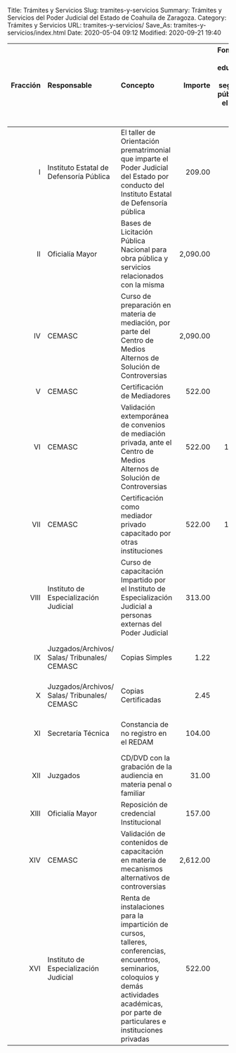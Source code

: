 Title: Trámites y Servicios
Slug: tramites-y-servicios
Summary: Trámites y Servicios del Poder Judicial del Estado de Coahuila de Zaragoza.
Category: Trámites y Servicios
URL: tramites-y-servicios/
Save_As: tramites-y-servicios/index.html
Date: 2020-05-04 09:12
Modified: 2020-09-21 19:40


| **Fracción** | **Responsable**                               | **Concepto**                                                 | **Importe** | **Fomento a la  educación y de la seguridad pública en el estado 22.5%** 2020 | **Total a pagar** | **Tiempo máximo de  entrega**                        | **Enlace**                                                   |
| -----------: | :-------------------------------------------- | :----------------------------------------------------------- | ----------: | -----------------------------------------------------------: | ----------------: | :--------------------------------------------------- | :----------------------------------------------------------- |
|            I | Instituto  Estatal de Defensoría Pública      | El taller de  Orientación prematrimonial que imparte el Poder Judicial del Estado por  conducto del Instituto Estatal de Defensoría pública |      209.00 |                                                        47.03 |            256.03 | N/A                                                  | [Ver Infografía](1-top.png)                                  |
|           II | Oficialía Mayor                               | Bases de  Licitación Pública Nacional para obra pública y servicios relacionados con la  misma |    2,090.00 |                                                       470.25 |          2,560.25 | N/A                                                  | [Ver Infografía](2-licitaciones-p.png)                       |
|           IV | CEMASC                                        | Curso de  preparación en materia de mediación, por parte del Centro de Medios Alternos  de Solución de Controversias |    2,090.00 |                                                       470.25 |          2,560.25 | Dependiendo de  la Institución que solicita el curso | [Ver Infografía](4-curso-de-preparacion-en-materia-de-mediacion.png) |
|            V | CEMASC                                        | Certificación  de Mediadores                                 |      522.00 |                                                       117.45 |            639.45 | 45-60 días  hábiles                                  | [Ver Infografía](5-certificacion-de-mediadores.jpg)          |
|           VI | CEMASC                                        | Validación  extemporánea de convenios de mediación privada, ante el Centro de Medios  Alternos de Solución de Controversias |      522.00 |                                                      117.450 |            639.45 | N/A                                                  | [Ver Infografía](6-validacion-extemporanea.png)              |
|          VII | CEMASC                                        | Certificación  como mediador privado capacitado por otras instituciones |      522.00 |                                                      117.450 |            639.45 | 45-60 días  hábiles                                  |                                                              |
|         VIII | Instituto de  Especialización Judicial        | Curso de  capacitación Impartido por el Instituto de Especialización Judicial a  personas externas del Poder Judicial |      313.00 |                                                        70.43 |            383.43 | N/A                                                  | [Ver Infografía](8-Curso-de-capacitacion.png)                |
|           IX | Juzgados/Archivos/  Salas/ Tribunales/ CEMASC | Copias Simples                                               |        1.22 |                                                         0.28 |              1.50 | Inmediato / Dos  días por carga de trabajo           | [Ver Infografía](9-10-Copia-simple-Certificada.png)          |
|            X | Juzgados/Archivos/  Salas/ Tribunales/ CEMASC | Copias  Certificadas                                         |        2.45 |                                                         0.55 |              3.00 | Inmediato / Dos  días por carga de trabajo           | [Ver Infografía](9-10-Copia-simple-Certificada.png)          |
|           XI | Secretaría  Técnica                           | Constancia de  no registro en el REDAM                       |      104.00 |                                                        23.40 |            127.40 | Inmediato / Dos  días por carga de trabajo           | [Ver Infografía](11-secretaria-tecnica.png)                  |
|          XII | Juzgados                                      | CD/DVD con la  grabación de la audiencia en materia penal o familiar |       31.00 |                                                         6.98 |             37.98 | Inmediato                                            |                                                              |
|         XIII | Oficialía Mayor                               | Reposición de  credencial Institucional                      |      157.00 |                                                        35.33 |            192.33 |                                                      | [Ver Infografía](13-reposicion-de-credencial-institucional.png) |
|          XIV | CEMASC                                        | Validación de  contenidos de capacitación en materia de mecanismos alternativos de  controversias |    2,612.00 |                                                       587.70 |          3,199.70 | 5-8 días hábiles                                     | [Ver Infografía](14-validacion-de-contenidos.png)            |
|          XVI | Instituto de  Especialización Judicial        | Renta de  instalaciones para la impartición de cursos, talleres, conferencias,  encuentros, seminarios, coloquios y demás actividades académicas, por parte  de particulares e instituciones privadas |      522.00 |                                                       117.45 |            639.45 | N/A                                                  | [Ver Infografía](16-renta-de-instalaciones.png)              |
